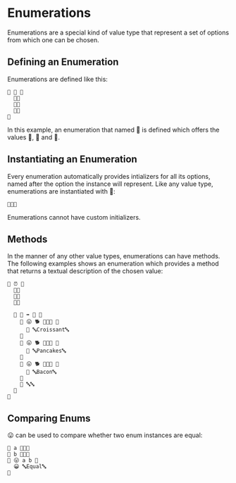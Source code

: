 # Enumerations

Enumerations are a special kind of value type that represent a set of options
from which one can be chosen.

## Defining an Enumeration

Enumerations are defined like this:

```
🦃 📜 🍇
  🔘🌭
  🔘🍕
  🔘🍔
🍉
```

In this example, an enumeration that named 📜 is defined which offers the values
🌭, 🍕 and 🍔.

## Instantiating an Enumeration

Every enumeration automatically provides intializers for all its options, named
after the option the instance will represent. Like any value type, enumerations
are instantiated with 🔷:

```
🔷📜🍕
```

Enumerations cannot have custom initializers.

## Methods

In the manner of any other value types, enumerations can have methods. The
following examples shows an enumeration which provides a method that returns
a textual description of the chosen value:

```
🦃 ⏰ 🍇
  🔘🥓
  🔘🥞
  🔘🥐

  🐖 🔡 ➡️ 🔡 🍇
    🍊 😛 🐕 🔷⏰🥐 🍇
      🍎 🔤Croissant🔤
    🍉
    🍊 😛 🐕 🔷⏰🥞 🍇
      🍎 🔤Pancakes🔤
    🍉
    🍊 😛 🐕 🔷⏰🥓 🍇
      🍎 🔤Bacon🔤
    🍉
    🍎 🔤🔤
  🍉
🍉
```

## Comparing Enums

😛 can be used to compare whether two enum instances are equal:

```
🍮 a 🔷📜🍕
🍮 b 🔷📜🍕
🍊 😛 a b 🍇
  😀 🔤Equal🔤
🍉
```
